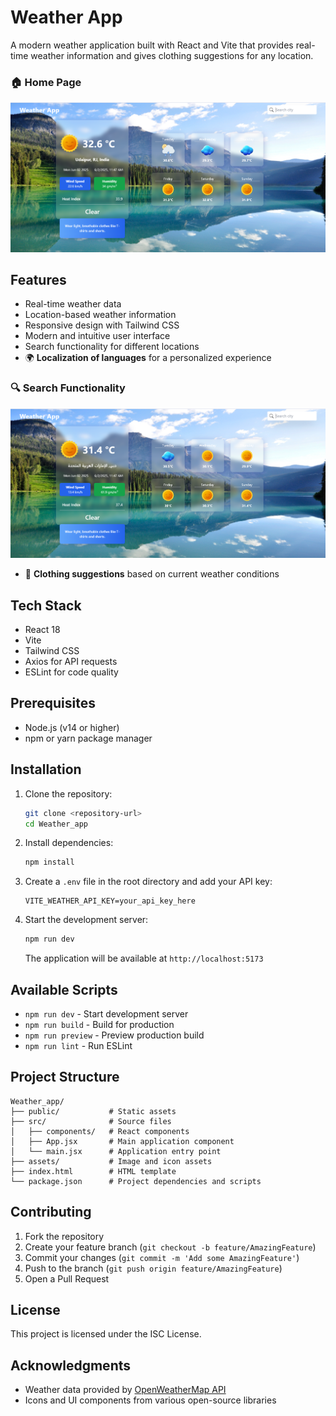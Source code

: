# Weather App

A modern weather application built with React and Vite that provides real-time weather information and gives clothing suggestions for any location.

### 🏠 Home Page  
![Home Page](https://github.com/kejal2005/weather_react/blob/bfb74e52fc2488cb0cd0c004e6e21a55b0544c0a/Screenshot%202025-06-02%20114745.png)


## Features

- Real-time weather data  
- Location-based weather information  
- Responsive design with Tailwind CSS  
- Modern and intuitive user interface  
- Search functionality for different locations  
- 🌍 **Localization of languages** for a personalized experience  

### 🔍 Search Functionality  
![Localization of languages](https://github.com/kejal2005/weather_react/blob/49fb66498ecf184c2f58347ee345c51042101ffb/Screenshot%202025-06-02%20114805.png)

- 👕 **Clothing suggestions** based on current weather conditions  

## Tech Stack

- React 18  
- Vite  
- Tailwind CSS  
- Axios for API requests  
- ESLint for code quality  

## Prerequisites

- Node.js (v14 or higher)  
- npm or yarn package manager  

## Installation

1. Clone the repository:  
   ```bash
   git clone <repository-url>
   cd Weather_app
   ```

2. Install dependencies:  
   ```bash
   npm install
   ```

3. Create a `.env` file in the root directory and add your API key:  
   ```
   VITE_WEATHER_API_KEY=your_api_key_here
   ```

4. Start the development server:  
   ```bash
   npm run dev
   ```

   The application will be available at `http://localhost:5173`

## Available Scripts

- `npm run dev` - Start development server  
- `npm run build` - Build for production  
- `npm run preview` - Preview production build  
- `npm run lint` - Run ESLint  

## Project Structure

```
Weather_app/
├── public/           # Static assets
├── src/              # Source files
│   ├── components/   # React components
│   ├── App.jsx       # Main application component
│   └── main.jsx      # Application entry point
├── assets/           # Image and icon assets
├── index.html        # HTML template
└── package.json      # Project dependencies and scripts
```

## Contributing

1. Fork the repository  
2. Create your feature branch (`git checkout -b feature/AmazingFeature`)  
3. Commit your changes (`git commit -m 'Add some AmazingFeature'`)  
4. Push to the branch (`git push origin feature/AmazingFeature`)  
5. Open a Pull Request  

## License

This project is licensed under the ISC License.

## Acknowledgments

- Weather data provided by [OpenWeatherMap API](https://openweathermap.org/api)  
- Icons and UI components from various open-source libraries  
